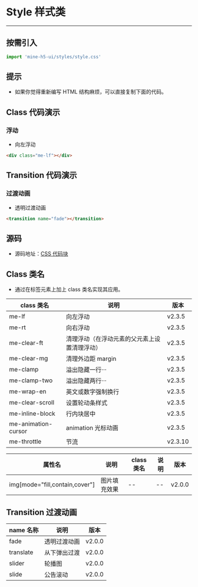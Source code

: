 # Style 样式类

---

## 按需引入

```js
import 'mine-h5-ui/styles/style.css'
```

## 提示

- 如果你觉得重新编写 HTML 结构麻烦，可以直接复制下面的代码。

## Class 代码演示

### 浮动

- 向左浮动

```html
<div class="me-lf"></div>
```

## Transition 代码演示

### 过渡动画

- 透明过渡动画

```html
<transition name="fade"></transition>
```

## 源码

- 源码地址：[CSS 代码块](https://github.com/biaov/mine-h5-ui/blob/main/packages/styles/style.less)

## Class 类名

- 通过在标签元素上加上 class 类名实现其应用。

| class 类名          | 说明                                         | 版本    |
| ------------------- | -------------------------------------------- | ------- |
| me-lf               | 向左浮动                                     | v2.3.5  |
| me-rt               | 向右浮动                                     | v2.3.5  |
| me-clear-ft         | 清理浮动（在浮动元素的父元素上设置清理浮动） | v2.3.5  |
| me-clear-mg         | 清理外边距 margin                            | v2.3.5  |
| me-clamp            | 溢出隐藏一行···                              | v2.3.5  |
| me-clamp-two        | 溢出隐藏两行···                              | v2.3.5  |
| me-wrap-en          | 英文或数字强制换行                           | v2.3.5  |
| me-clear-scroll     | 设置轮动条样式                               | v2.3.5  |
| me-inline-block     | 行内块居中                                   | v2.3.5  |
| me-animation-cursor | animation 光标动画                           | v2.3.5  |
| me-throttle         | 节流                                         | v2.3.10 |

| 属性名                         | 说明         | class 类名 | 说明 | 版本   |
| ------------------------------ | ------------ | ---------- | ---- | ------ |
| img[mode="fill,contain,cover"] | 图片填充效果 | --         | --   | v2.0.0 |

## Transition 过渡动画

| name 名称 | 说明         | 版本   |
| --------- | ------------ | ------ |
| fade      | 透明过渡动画 | v2.0.0 |
| translate | 从下弹出过渡 | v2.0.0 |
| slider    | 轮播图       | v2.0.0 |
| slide     | 公告滚动     | v2.0.0 |
